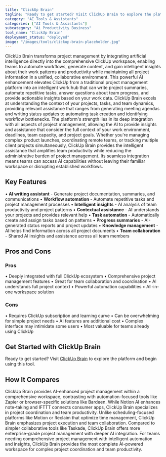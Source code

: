 ```yaml
---
title: "ClickUp Brain"
tagline: "Ready to get started? Visit ClickUp Brain to explore the platform and begin u..."
category: "AI Tools & Assistants"
categories: ["AI Tools & Assistants"]
subcategory: "Ai Productivity Business"
tool_name: "ClickUp Brain"
deployment_status: "deployed"
image: "/images/tools/clickup-brain-placeholder.jpg"
---
```

ClickUp Brain transforms project management by integrating artificial intelligence directly into the comprehensive ClickUp workspace, enabling teams to automate workflows, generate content, and gain intelligent insights about their work patterns and productivity while maintaining all project information in a unified, collaborative environment. This powerful AI enhancement elevates ClickUp from a traditional project management platform into an intelligent work hub that can write project summaries, automate repetitive tasks, answer questions about team progress, and provide actionable insights based on your work data. ClickUp Brain excels at understanding the context of your projects, tasks, and team dynamics, providing relevant assistance that ranges from generating meeting agendas and writing status updates to automating task creation and identifying workflow bottlenecks. The platform's strength lies in its deep integration with all aspects of project management, allowing the AI to provide insights and assistance that consider the full context of your work environment, deadlines, team capacity, and project goals. Whether you're managing complex product launches, coordinating remote teams, or tracking multiple client projects simultaneously, ClickUp Brain provides the intelligent assistance that amplifies team productivity while reducing the administrative burden of project management. Its seamless integration means teams can access AI capabilities without leaving their familiar workspace or disrupting established workflows.

## Key Features

• **AI writing assistant** - Generate project documentation, summaries, and communications
• **Workflow automation** - Automate repetitive tasks and project management processes
• **Intelligent insights** - AI analysis of team productivity and project patterns
• **Contextual assistance** - AI understands your projects and provides relevant help
• **Task automation** - Automatically create and assign tasks based on patterns
• **Progress summaries** - AI-generated status reports and project updates
• **Knowledge management** - AI helps find information across all project documents
• **Team collaboration** - Shared AI insights and assistance across all team members

## Pros and Cons

### Pros
• Deeply integrated with full ClickUp ecosystem
• Comprehensive project management features
• Great for team collaboration and coordination
• AI understands full project context
• Powerful automation capabilities
• All-in-one workspace solution

### Cons
• Requires ClickUp subscription and learning curve
• Can be overwhelming for simple project needs
• AI features are additional cost
• Complex interface may intimidate some users
• Most valuable for teams already using ClickUp

## Get Started with ClickUp Brain

Ready to get started? Visit [ClickUp Brain](https://clickup.com/ai) to explore the platform and begin using this tool.

## How It Compares

ClickUp Brain provides AI-enhanced project management within a comprehensive workspace, contrasting with automation-focused tools like Zapier or browser-specific solutions like Bardeen. While Notion AI enhances note-taking and IFTTT connects consumer apps, ClickUp Brain specializes in project coordination and team productivity. Unlike scheduling-focused platforms like Motion or Reclaim that optimize time management, ClickUp Brain emphasizes project execution and team collaboration. Compared to simpler collaborative tools like Taskade, ClickUp Brain offers more enterprise-grade project management with deeper AI integration. For teams needing comprehensive project management with intelligent automation and insights, ClickUp Brain provides the most complete AI-powered workspace for complex project coordination and team productivity.
